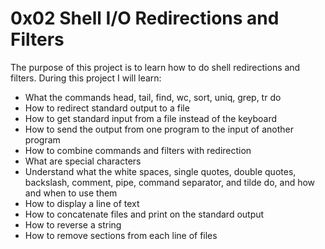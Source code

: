# 0x02 Shell I/O Redirections and Filters

The purpose of this project is to learn how to do shell redirections and filters. During this project I will learn:

- What the commands head, tail, find, wc, sort, uniq, grep, tr do
- How to redirect standard output to a file
- How to get standard input from a file instead of the keyboard
- How to send the output from one program to the input of another program
- How to combine commands and filters with redirection
- What are special characters
- Understand what the white spaces, single quotes, double quotes, backslash, comment, pipe, command separator, and tilde do, and how and when to use them
- How to display a line of text
- How to concatenate files and print on the standard output
- How to reverse a string
- How to remove sections from each line of files

